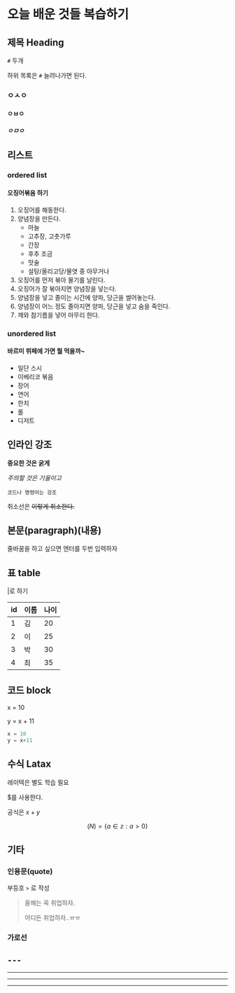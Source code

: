 # 오늘 배운 것들 복습하기

## 제목 Heading
`#` 두개

하위 목록은 `#` 늘려나가면 된다.
### ㅇㅅㅇ
#### ㅇㅂㅇ
##### ㅇㅁㅇ

## 리스트
### ordered list
#### 오징어볶음 하기
1. 오징어를 해동한다.
2. 양념장을 만든다.
   - 마늘
   - 고추장, 고춧가루
   - 간장
   - 후추 조금
   - 맛술
   - 설탕/올리고당/물엿 중 아무거나
  3.  오징어를 먼저 볶아 물기를 날린다.
  4.  오징어가 잘 볶아지면 양념장을 넣는다.
  5.  양념장을 넣고 졸이는 시간에 양파, 당근을 썰어놓는다.
  6.  양념장이 어느 정도 졸아지면 양파, 당근을 넣고 숨을 죽인다.
3.  깨와 참기름을 넣어 마무리 한다.

### unordered list
#### 바르미 뷔페에 가면 뭘 먹을까~
- 일단 스시
- 이베리코 볶음
- 장어
- 연어
- 한치
- 롤
- 디저트

## 인라인 강조

**중요한 것은 굵게**

*주의할 것은 기울이고*

`코드나 명령어는 강조`

취소선은 ~~이렇게 취소한다.~~

## 본문(paragraph)(내용)

줄바꿈을 하고 싶으면 엔터를 두번 입력하자

## 표 table

|로 하기

|id|이름|나이|
|---|---|---|
|1|김|20|
|2|이|25|
|3|박|30|
|4|최|35|

## 코드 block

x = 10

y = x + 11

```python
x = 10
y = x+11
```

## 수식 Latax
레이텍은 별도 학습 필요

$를 사용한다.

공식은 $x + y$

$$
\mathbb(N) = \{a \in \mathbb{z} : a > 0 \}
$$

## 기타

### 인용문(quote)
부등호 `>` 로 작성

> 올해는 꼭 취업하자.
>
> 어디든 취업하자..ㅠㅠ

### 가로선
`---`
---

----
----

----


